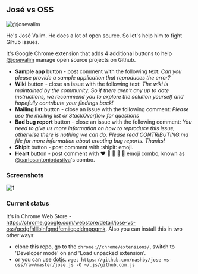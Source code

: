 ## José vs OSS ##

![@josevalim](http://farm8.staticflickr.com/7263/6956146106_3b4985c2d4.jpg)

He's José Valim. He does a lot of open source. So let's help him to fight Gihub issues.

It's Google Chrome extension that adds 4 additional buttons to help [@josevalim](https://github.com/josevalim) manage open source projects on Github.

  * **Sample app** button - post comment with the following text: *Can you please provide a sample application that reproduces the error?*
  * **Wiki** button - close an issue with the following text: *The wiki is maintained by the community. So if there aren't any up to date instructions, we recommend you to explore the solution yourself and hopefully contribute your findings back!*
  * **Mailing list** button - close an issue with the following comment: *Please use the mailing list or StackOverflow for questions*
  * **Bad bug report** button - close an issue with the following comment: *You need to give us more information on how to reproduce this issue, otherwise there is nothing we can do. Please read CONTRIBUTING.md file for more information about creating bug reports. Thanks!*
  * **Shipit** button - post comment with :shipit: emoji.
  * **Heart** button - post comment with :heart: :green_heart: :blue_heart: :yellow_heart: :purple_heart: emoji combo, known as [@carlosantoniodasilva](https://github.com/carlosantoniodasilva)'s combo.

### Screenshots ###

![1](http://i.imgur.com/vtxl6.jpg)

### Current status ###

It's in Chrome Web Store - https://chrome.google.com/webstore/detail/jose-vs-oss/gedgfhlllblnfgmdfemiiepeldmppgmk. Also you can install this in two other ways:

  * clone this repo, go to the `chrome://chrome/extensions/`, switch to 'Developer mode' on and 'Load unpacked extension'.
  * or you can use [dotjs](https://github.com/defunkt/dotjs). `wget https://github.com/nashby/jose-vs-oss/raw/master/jose.js -O ~/.js/github.com.js`
